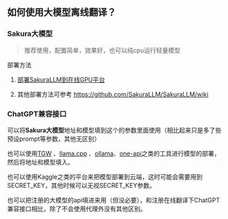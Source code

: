 ## 如何使用大模型离线翻译？

### Sakura大模型

> 推荐使用，配置简单，效果好，也可以纯cpu运行轻量模型

部署方法

1. [部署SakuraLLM到在线GPU平台](/zh/sakurallmcolab.md)


2. 其他部署方法可参考 https://github.com/SakuraLLM/SakuraLLM/wiki

### ChatGPT兼容接口

可以将**Sakura大模型**地址和模型填到这个的参数里面使用（相比起来只是多了些预设prompt等参数，其他无区别）

也可以使用[TGW](https://github.com/oobabooga/text-generation-webui) 、[llama.cpp](https://github.com/ggerganov/llama.cpp) 、[ollama](https://github.com/ollama/ollama)、[one-api](https://github.com/songquanpeng/one-api)之类的工具进行模型的部署，然后将地址和模型填入。

也可以使用Kaggle之类的平台来把模型部署到云端，这时可能会需要用到SECRET_KEY，其他时候可以无视SECRET_KEY参数。

也可以把注册的大模型的api填进来用（但没必要），和注册在线翻译下ChatGPT兼容接口相比，除了不会使用代理外没有其他区别。
